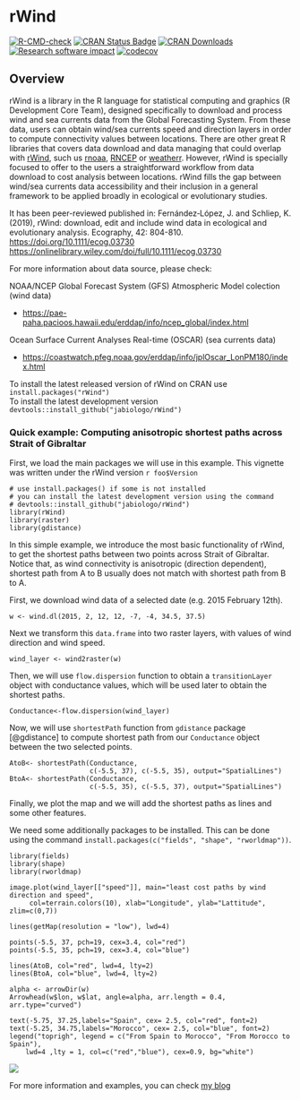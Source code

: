 # rWind

[![R-CMD-check](https://github.com/KlausVigo/rWind/workflows/R-CMD-check/badge.svg)](https://github.com/KlausVigo/rWind/actions)
[![CRAN Status Badge](http://www.r-pkg.org/badges/version/rWind)](https://cran.r-project.org/package=rWind)
[![CRAN Downloads](http://cranlogs.r-pkg.org/badges/rWind)](https://cran.r-project.org/package=rWind)
[![Research software impact](http://depsy.org/api/package/cran/rWind/badge.svg)](http://depsy.org/package/r/rWind)
[![codecov](https://codecov.io/gh/jabiologo/rWind/branch/master/graph/badge.svg)](https://app.codecov.io/gh/jabiologo/rWind)

## Overview

 rWind is a library in the R language for statistical computing and graphics (R Development Core Team), designed specifically to download and process wind and sea currents data from the Global Forecasting System. From these data, users can obtain wind/sea currents speed and direction layers in order to compute connectivity values between locations. There are other great R libraries that covers data download and data managing that could overlap with [rWind](https://cran.r-project.org/package=rWind), such us [rnoaa](https://cran.r-project.org/package=rnoaa), [RNCEP](https://cran.r-project.org/package=RNCEP) or [weatherr](https://CRAN.R-project.org/package=weatherr). However, rWind is specially focused to offer to the users a straightforward workflow from data download to cost analysis between locations. rWind fills the gap between wind/sea currents data accessibility and their inclusion in a general framework to be applied broadly in ecological or evolutionary studies.
 
 It has been peer-reviewed published in: Fernández‐López, J. and Schliep, K. (2019), rWind: download, edit and include wind data in ecological and evolutionary analysis. Ecography, 42: 804-810. https://doi.org/10.1111/ecog.03730  
https://onlinelibrary.wiley.com/doi/full/10.1111/ecog.03730  

 For more information about data source, please check: 

NOAA/NCEP Global Forecast System (GFS) Atmospheric Model colection (wind data)  
* <https://pae-paha.pacioos.hawaii.edu/erddap/info/ncep_global/index.html>

Ocean Surface Current Analyses Real-time (OSCAR) (sea currents data)  
* <https://coastwatch.pfeg.noaa.gov/erddap/info/jplOscar_LonPM180/index.html><br />

To install the latest released version of rWind on CRAN use `install.packages("rWind")`  
To install the latest development version `devtools::install_github("jabiologo/rWind")`  
  
  
  
### Quick example: Computing anisotropic shortest paths across Strait of Gibraltar

First, we load the main packages we will use in this example. This vignette 
was written under the rWind version `r foo$Version`

```{R}
# use install.packages() if some is not installed
# you can install the latest development version using the command 
# devtools::install_github("jabiologo/rWind")
library(rWind)
library(raster)
library(gdistance)
```


In this simple example, we introduce the most basic functionality of rWind, 
to get the shortest paths between two points across Strait of Gibraltar. Notice
that, as wind connectivity is anisotropic (direction dependent), shortest path
from A to B usually does not match with shortest path from B to A.

First, we download wind data of a selected date (e.g. 2015 February 12th). 

```{R}
w <- wind.dl(2015, 2, 12, 12, -7, -4, 34.5, 37.5)
```
Next we transform this `data.frame` into two raster layers, with values of wind
direction and wind speed.
```{R}
wind_layer <- wind2raster(w)
```

Then, we will use `flow.dispersion` function to obtain a `transitionLayer` 
object with conductance values, which will be used later to obtain the shortest
paths.
```{R}
Conductance<-flow.dispersion(wind_layer)
```

Now, we will use `shortestPath` function from `gdistance` package [@gdistance] 
to compute shortest path from our `Conductance` object between the two selected
points.
```{R}
AtoB<- shortestPath(Conductance, 
                    c(-5.5, 37), c(-5.5, 35), output="SpatialLines")
BtoA<- shortestPath(Conductance, 
                    c(-5.5, 35), c(-5.5, 37), output="SpatialLines")
```

Finally, we plot the map and we will add the shortest paths as lines and some
other features.

We need some additionally packages to be installed. This can be done using the 
command `install.packages(c("fields", "shape", "rworldmap"))`. 


```{R}
library(fields)
library(shape)
library(rworldmap)

image.plot(wind_layer[["speed"]], main="least cost paths by wind direction and speed", 
     col=terrain.colors(10), xlab="Longitude", ylab="Lattitude", zlim=c(0,7))

lines(getMap(resolution = "low"), lwd=4)

points(-5.5, 37, pch=19, cex=3.4, col="red")
points(-5.5, 35, pch=19, cex=3.4, col="blue")

lines(AtoB, col="red", lwd=4, lty=2)
lines(BtoA, col="blue", lwd=4, lty=2)

alpha <- arrowDir(w)
Arrowhead(w$lon, w$lat, angle=alpha, arr.length = 0.4, arr.type="curved")

text(-5.75, 37.25,labels="Spain", cex= 2.5, col="red", font=2)
text(-5.25, 34.75,labels="Morocco", cex= 2.5, col="blue", font=2)
legend("toprigh", legend = c("From Spain to Morocco", "From Morocco to Spain"),
    lwd=4 ,lty = 1, col=c("red","blue"), cex=0.9, bg="white")
```
![](vignettes/path_Spain_Morocco.png)

  
  
For more information and examples, you can check [my blog](http://allthiswasfield.blogspot.com/2018/11/plotting-wind-highways-using-rwind.html)



